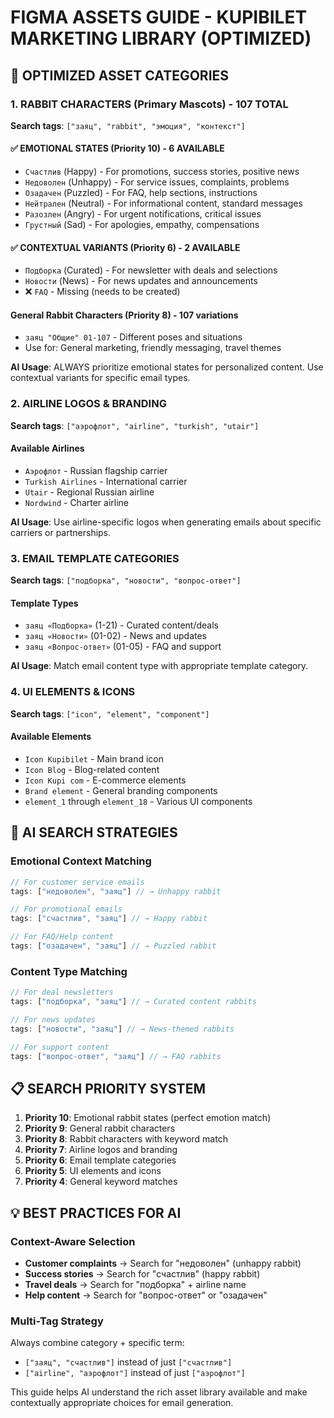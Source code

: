 # FIGMA ASSETS GUIDE - KUPIBILET MARKETING LIBRARY (OPTIMIZED)

## 🎯 OPTIMIZED ASSET CATEGORIES

### 1. RABBIT CHARACTERS (Primary Mascots) - **107 TOTAL**
**Search tags**: `["заяц", "rabbit", "эмоция", "контекст"]`

#### ✅ EMOTIONAL STATES (Priority 10) - **6 AVAILABLE**
- `Счастлив` (Happy) - For promotions, success stories, positive news
- `Недоволен` (Unhappy) - For service issues, complaints, problems
- `Озадачен` (Puzzled) - For FAQ, help sections, instructions
- `Нейтрален` (Neutral) - For informational content, standard messages
- `Разозлен` (Angry) - For urgent notifications, critical issues
- `Грустный` (Sad) - For apologies, empathy, compensations

#### ✅ CONTEXTUAL VARIANTS (Priority 6) - **2 AVAILABLE**
- `Подборка` (Curated) - For newsletter with deals and selections
- `Новости` (News) - For news updates and announcements
- ❌ `FAQ` - Missing (needs to be created)

#### General Rabbit Characters (Priority 8) - **107 variations**
- `заяц "Общие" 01-107` - Different poses and situations
- Use for: General marketing, friendly messaging, travel themes

**AI Usage**: ALWAYS prioritize emotional states for personalized content. Use contextual variants for specific email types.

### 2. AIRLINE LOGOS & BRANDING
**Search tags**: `["аэрофлот", "airline", "turkish", "utair"]`

#### Available Airlines
- `Аэрофлот` - Russian flagship carrier
- `Turkish Airlines` - International carrier
- `Utair` - Regional Russian airline  
- `Nordwind` - Charter airline

**AI Usage**: Use airline-specific logos when generating emails about specific carriers or partnerships.

### 3. EMAIL TEMPLATE CATEGORIES
**Search tags**: `["подборка", "новости", "вопрос-ответ"]`

#### Template Types
- `заяц «Подборка»` (1-21) - Curated content/deals
- `заяц «Новости»` (01-02) - News and updates
- `заяц «Вопрос-ответ»` (01-05) - FAQ and support

**AI Usage**: Match email content type with appropriate template category.

### 4. UI ELEMENTS & ICONS
**Search tags**: `["icon", "element", "component"]`

#### Available Elements
- `Icon Kupibilet` - Main brand icon
- `Icon Blog` - Blog-related content
- `Icon Kupi com` - E-commerce elements
- `Brand element` - General branding components
- `element_1` through `element_18` - Various UI components

## 🤖 AI SEARCH STRATEGIES

### Emotional Context Matching
```javascript
// For customer service emails
tags: ["недоволен", "заяц"] // → Unhappy rabbit

// For promotional emails  
tags: ["счастлив", "заяц"] // → Happy rabbit

// For FAQ/Help content
tags: ["озадачен", "заяц"] // → Puzzled rabbit
```

### Content Type Matching
```javascript
// For deal newsletters
tags: ["подборка", "заяц"] // → Curated content rabbits

// For news updates
tags: ["новости", "заяц"] // → News-themed rabbits

// For support content
tags: ["вопрос-ответ", "заяц"] // → FAQ rabbits
```

## 📋 SEARCH PRIORITY SYSTEM

1. **Priority 10**: Emotional rabbit states (perfect emotion match)
2. **Priority 9**: General rabbit characters  
3. **Priority 8**: Rabbit characters with keyword match
4. **Priority 7**: Airline logos and branding
5. **Priority 6**: Email template categories
6. **Priority 5**: UI elements and icons
7. **Priority 4**: General keyword matches

## 💡 BEST PRACTICES FOR AI

### Context-Aware Selection
- **Customer complaints** → Search for "недоволен" (unhappy rabbit)
- **Success stories** → Search for "счастлив" (happy rabbit)  
- **Travel deals** → Search for "подборка" + airline name
- **Help content** → Search for "вопрос-ответ" or "озадачен"

### Multi-Tag Strategy
Always combine category + specific term:
- `["заяц", "счастлив"]` instead of just `["счастлив"]`
- `["airline", "аэрофлот"]` instead of just `["аэрофлот"]`

This guide helps AI understand the rich asset library available and make contextually appropriate choices for email generation.
